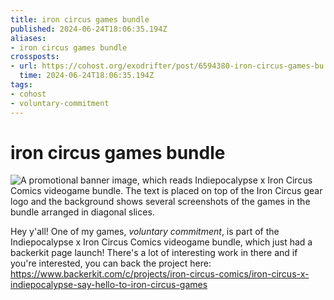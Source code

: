 ```yaml
---
title: iron circus games bundle
published: 2024-06-24T18:06:35.194Z
aliases:
- iron circus games bundle
crossposts:
- url: https://cohost.org/exodrifter/post/6594380-iron-circus-games-bu
  time: 2024-06-24T18:06:35.194Z
tags:
- cohost
- voluntary-commitment
---
```


# iron circus games bundle

![A promotional banner image, which reads Indiepocalypse x Iron Circus Comics videogame bundle. The text is placed on top of the Iron Circus gear logo and the background shows several screenshots of the games in the bundle arranged in diagonal slices.](20240624130635-banner.png)

Hey y'all! One of my games, _voluntary commitment_, is part of the Indiepocalypse x Iron Circus Comics videogame bundle, which just had a backerkit page launch! There's a lot of interesting work in there and if you're interested, you can back the project here: https://www.backerkit.com/c/projects/iron-circus-comics/iron-circus-x-indiepocalypse-say-hello-to-iron-circus-games
